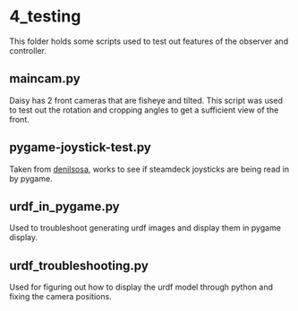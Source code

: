 # 4_testing

This folder holds some scripts used to test out features of the observer and controller. 

## maincam.py
Daisy has 2 front cameras that are fisheye and tilted. This script was used to test out the rotation and cropping angles to get a sufficient view of the front.

## pygame-joystick-test.py
Taken from [denilsosa]([#thisll-be-a-helpful-section-about-the-greek-letter-Θ](https://github.com/denilsonsa/pygame-joystick-test)), works to see if steamdeck joysticks are being read in by pygame.

## urdf_in_pygame.py
Used to troubleshoot generating urdf images and display them in pygame display.

## urdf_troubleshooting.py
Used for figuring out how to display the urdf model through python and fixing the camera positions. 
